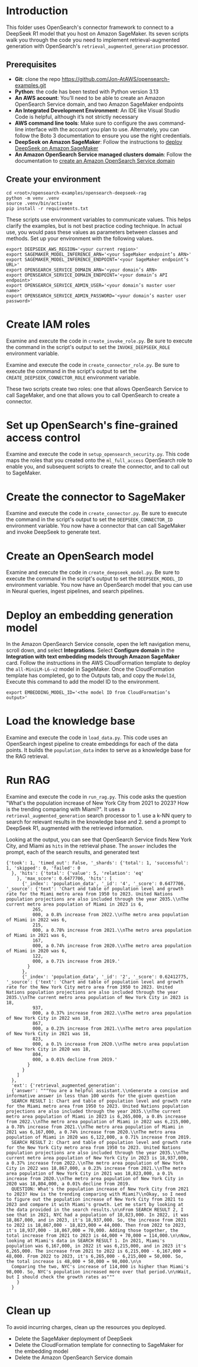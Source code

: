 # Introduction

This folder uses OpenSearch's connector framework to connect to a DeepSeek R1 model that you host on Amazon SageMaker. Its seven scripts walk you through the code you need to implement retrieval-augmented generation with OpenSearch's `retrieval_augmented_generation` processor.

## Prerequisites

- **Git**: clone the repo https://github.com/Jon-AtAWS/opensearch-examples.git
- **Python**: the code has been tested with Python version 3.13
- **An AWS account**: You’ll need to be able to create an Amazon OpenSearch Service domain, and two Amazon SageMaker endpoints
- **An Integrated Development Environment**: An IDE like Visual Studio Code is helpful, although it’s not strictly necessary
- **AWS command line tools**: Make sure to configure the aws command-line interface with the account you plan to use. Alternately, you can follow the Boto 3 documentation to ensure you use the right credentials.
- **DeepSeek on Amazon SageMaker**: Follow the instructions to [deploy DeepSeek on Amazon SageMaker](https://community.aws/content/2sG84dNUCFzA9z4HdfqTI0tcvKP/deploying-deepseek-r1-on-amazon-sagemaker)
- **An Amazon OpenSearch Service managed clusters domain**: Follow the documentation to [create an Amazon OpenSearch Service domain](https://docs.aws.amazon.com/opensearch-service/latest/developerguide/gsgcreate-domain.html)

## Create your environment

```
cd <root>/opensearch-examples/opensearch-deepseek-rag
python -m venv .venv 
source .venv/bin/activate 
pip install -r requirements.txt 
```

These scripts use environment variables to communicate values. This helps clarify the examples, but is not best practice coding technique. In actual use, you would pass these values as parameters between classes and methods. Set up your environment with the following values.

```
export DEEPSEEK_AWS_REGION='<your current region>' 
export SAGEMAKER_MODEL_INFERENCE_ARN='<your SageMaker endpoint’s ARN>' 
export SAGEMAKER_MODEL_INFERENCE_ENDPOINT='<your SageMaker endpoint’s URL>' 
export OPENSEARCH_SERVICE_DOMAIN_ARN='<your domain’s ARN> 
export OPENSEARCH_SERVICE_DOMAIN_ENDPOINT='<your domain’s API endpoint>' 
export OPENSEARCH_SERVICE_ADMIN_USER='<your domain’s master user name>' 
export OPENSEARCH_SERVICE_ADMIN_PASSWORD='<your domain’s master user password>'
```

# Create IAM roles

Examine and execute the code in `create_invoke_role.py`. Be sure to execute the command in the script's output to set the `INVOKE_DEEPSEEK_ROLE` environment variable. 

Examine and execute the code in `create_connector_role.py`. Be sure to execute the command in the script's output to set the `CREATE_DEEPSEEK_CONNECTOR_ROLE` environment variable.

These two scripts create two roles: one that allows OpenSearch Service to call SageMaker, and one that allows you to call OpenSearch to create a connector.

# Set up OpenSearch's fine-grained access control

Examine and execute the code in `setup_opensearch_security.py`. This code maps the roles that you created onto the `ml_full_access` OpenSearch role to enable you, and subsequent scripts to create the connector, and to call out to SageMaker.

# Create the connector to SageMaker

Examine and execute the code in `create_connector.py`. Be sure to execute the command in the script's output to set the `DEEPSEEK_CONNECTOR_ID` environment variable. You now have a connector that can call SageMaker and invoke DeepSeek to generate text.

# Create an OpenSearch model

Examine and execute the code in `create_deepseek_model.py`. Be sure to execute the command in the script's output to set the `DEEPSEEK_MODEL_ID` environment variable. You now have an OpenSearch model that you can use in Neural queries, ingest pipelines, and search pipelines.

# Deploy an embedding generation model

In the Amazon OpenSearch Service console, open the left navigation menu, scroll down, and select **Integrations**. Select **Configure domain** in the **Integration with text embedding models through Amazon SageMaker** card. Follow the instructions in the AWS CloudFormation template to deploy the `all-MiniLM-L6-v2` model in SageMaker. Once the CloudFormation template has completed, go to the Outputs tab, and copy the `ModelId`, Execute this command to add the model ID to the environment.

```
export EMBEDDING_MODEL_ID='<the model ID from CloudFormation’s output>'
```

# Load the knowledge base

Examine and execute the code in `load_data.py`. This code uses an OpenSearch ingest pipeline to create embeddings for each of the data points. It builds the `population_data` index to serve as a knowledge base for the RAG retrieval.

# Run RAG

Examine and execute the code in `run_rag.py`. This code asks the question "What's the population increase of New York City from 2021 to 2023? How is the trending comparing with Miami?". It uses a `retrieval_augmented_generation` search processor to 1. use a k-NN query to search for relevant results in the knowledge base and 2. send a prompt to DeepSeek R1, augmented with the retrieved information.

Looking at the output, you can see that OpenSearch Service finds New York City, and Miami as `hits` in the retrieval phase. The `answer` includes the prompt, each of the search results, and generated text 

```
{'took': 1, 'timed_out': False, '_shards': {'total': 1, 'successful': 1, 'skipped': 0, 'failed': 0
  }, 'hits': {'total': {'value': 5, 'relation': 'eq'
    }, 'max_score': 0.6477706, 'hits': [
      {'_index': 'population_data', '_id': '4', '_score': 0.6477706, '_source': {'text': 'Chart and table of population level and growth rate for the Miami metro area from 1950 to 2023. United Nations population projections are also included through the year 2035.\\nThe current metro area population of Miami in 2023 is 6,
          265,
          000, a 0.8% increase from 2022.\\nThe metro area population of Miami in 2022 was 6,
          215,
          000, a 0.78% increase from 2021.\\nThe metro area population of Miami in 2021 was 6,
          167,
          000, a 0.74% increase from 2020.\\nThe metro area population of Miami in 2020 was 6,
          122,
          000, a 0.71% increase from 2019.'
        }
      },
      {'_index': 'population_data', '_id': '2', '_score': 0.62412775, '_source': {'text': 'Chart and table of population level and growth rate for the New York City metro area from 1950 to 2023. United Nations population projections are also included through the year 2035.\\nThe current metro area population of New York City in 2023 is 18,
          937,
          000, a 0.37% increase from 2022.\\nThe metro area population of New York City in 2022 was 18,
          867,
          000, a 0.23% increase from 2021.\\nThe metro area population of New York City in 2021 was 18,
          823,
          000, a 0.1% increase from 2020.\\nThe metro area population of New York City in 2020 was 18,
          804,
          000, a 0.01% decline from 2019.'
        }
      }
    ]
  },
  'ext': {'retrieval_augmented_generation': 
  {'answer': """You are a helpful assistant.\\nGenerate a concise and informative answer in less than 100 words for the given question
  SEARCH RESULT 1: Chart and table of population level and growth rate for the Miami metro area from 1950 to 2023. United Nations population projections are also included through the year 2035.\\nThe current metro area population of Miami in 2023 is 6,265,000, a 0.8% increase from 2022.\\nThe metro area population of Miami in 2022 was 6,215,000, a 0.78% increase from 2021.\\nThe metro area population of Miami in 2021 was 6,167,000, a 0.74% increase from 2020.\\nThe metro area population of Miami in 2020 was 6,122,000, a 0.71% increase from 2019.
  SEARCH RESULT 2: Chart and table of population level and growth rate for the New York City metro area from 1950 to 2023. United Nations population projections are also included through the year 2035.\\nThe current metro area population of New York City in 2023 is 18,937,000, a 0.37% increase from 2022.\\nThe metro area population of New York City in 2022 was 18,867,000, a 0.23% increase from 2021.\\nThe metro area population of New York City in 2021 was 18,823,000, a 0.1% increase from 2020.\\nThe metro area population of New York City in 2020 was 18,804,000, a 0.01% decline from 2019.
  QUESTION: What's the population increase of New York City from 2021 to 2023? How is the trending comparing with Miami?\\nOkay, so I need to figure out the population increase of New York City from 2021 to 2023 and compare it with Miami's growth. Let me start by looking at the data provided in the search results.\n\nFrom SEARCH RESULT 2, I see that in 2021, NYC had a population of 18,823,000. In 2022, it was 18,867,000, and in 2023, it's 18,937,000. So, the increase from 2021 to 2022 is 18,867,000 - 18,823,000 = 44,000. Then from 2022 to 2023, it's 18,937,000 - 18,867,000 = 70,000. Adding those together, the total increase from 2021 to 2023 is 44,000 + 70,000 = 114,000.\n\nNow, looking at Miami's data in SEARCH RESULT 1. In 2021, Miami's population was 6,167,000, in 2022 it was 6,215,000, and in 2023 it's 6,265,000. The increase from 2021 to 2022 is 6,215,000 - 6,167,000 = 48,000. From 2022 to 2023, it's 6,265,000 - 6,215,000 = 50,000. So, the total increase is 48,000 + 50,000 = 98,000.\n\n
  Comparing the two, NYC's increase of 114,000 is higher than Miami's 98,000. So, NYC's population increased more over that period.\n\nWait, but I should check the growth rates as"""
    }
  }
  ```

# Clean up

To avoid incurring charges, clean up the resources you deployed.

* Delete the SageMaker deployment of DeepSeek
* Delete the CloudFormation template for connecting to SageMaker for the embedding model
* Delete the Amazon OpenSearch Service domain




